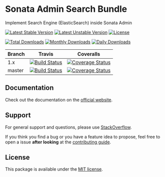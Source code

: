 # Sonata Admin Search Bundle

Implement Search Engine (ElasticSearch) inside Sonata Admin

[![Latest Stable Version](https://poser.pugx.org/sonata-project/admin-search-bundle/v/stable)](https://packagist.org/packages/sonata-project/admin-search-bundle)
[![Latest Unstable Version](https://poser.pugx.org/sonata-project/admin-search-bundle/v/unstable)](https://packagist.org/packages/sonata-project/admin-search-bundle)
[![License](https://poser.pugx.org/sonata-project/admin-search-bundle/license)](https://packagist.org/packages/sonata-project/admin-search-bundle)

[![Total Downloads](https://poser.pugx.org/sonata-project/admin-search-bundle/downloads)](https://packagist.org/packages/sonata-project/admin-search-bundle)
[![Monthly Downloads](https://poser.pugx.org/sonata-project/admin-search-bundle/d/monthly)](https://packagist.org/packages/sonata-project/admin-search-bundle)
[![Daily Downloads](https://poser.pugx.org/sonata-project/admin-search-bundle/d/daily)](https://packagist.org/packages/sonata-project/admin-search-bundle)

Branch | Travis | Coveralls |
------ | ------ | --------- |
1.x   | [![Build Status][travis_stable_badge]][travis_stable_link]     | [![Coverage Status][coveralls_stable_badge]][coveralls_stable_link]     |
master | [![Build Status][travis_unstable_badge]][travis_unstable_link] | [![Coverage Status][coveralls_unstable_badge]][coveralls_unstable_link] |

## Documentation

Check out the documentation on the [official website](https://sonata-project.org/bundles/admin-search).

## Support

For general support and questions, please use [StackOverflow](http://stackoverflow.com/questions/tagged/sonata).

If you think you find a bug or you have a feature idea to propose, feel free to open a issue
**after looking** at the [contributing guide](CONTRIBUTING.md).

## License

This package is available under the [MIT license](LICENSE).

[travis_stable_badge]: https://travis-ci.org/sonata-project/SonataAdminSearchBundle.svg?branch=1.x
[travis_stable_link]: https://travis-ci.org/sonata-project/SonataAdminSearchBundle
[travis_unstable_badge]: https://travis-ci.org/sonata-project/SonataAdminSearchBundle.svg?branch=master
[travis_unstable_link]: https://travis-ci.org/sonata-project/SonataAdminSearchBundle

[coveralls_stable_badge]: https://coveralls.io/repos/github/sonata-project/SonataAdminSearchBundle/badge.svg?branch=1.x
[coveralls_stable_link]: https://coveralls.io/github/sonata-project/SonataAdminSearchBundle?branch=1.x
[coveralls_unstable_badge]: https://coveralls.io/repos/github/sonata-project/SonataAdminSearchBundle/badge.svg?branch=master
[coveralls_unstable_link]: https://coveralls.io/github/sonata-project/SonataAdminSearchBundle?branch=master
